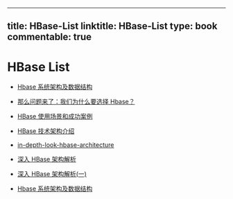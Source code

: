 
---
title: HBase-List
linktitle: HBase-List
type: book
commentable: true
---

# HBase List

- [Hbase 系统架构及数据结构 ](http://blog.csdn.net/cnbird2008/article/details/9151585)

- [那么问题来了：我们为什么要选择 Hbase？](https://yq.aliyun.com/articles/54410)

- [HBase 使用场景和成功案例](https://yq.aliyun.com/articles/37871)

- [HBase 技术架构介绍](https://yq.aliyun.com/articles/5915)

- [in-depth-look-hbase-architecture](https://www.mapr.com/blog/in-depth-look-hbase-architecture#.VdMxvWSqqko)

- [深入 HBase 架构解析](http://www.blogjava.net/DLevin/archive/2015/08/22/426877.html)

- [深入 HBase 架构解析(一)](https://yq.aliyun.com/articles/46955)

- [ Hbase 系统架构及数据结构 ](http://blog.csdn.net/cnbird2008/article/details/9151585)

    
